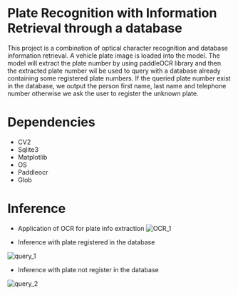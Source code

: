 # Plate Recognition with Information Retrieval through a database
This project is a combination of optical character recognition and database information retrieval. A vehicle plate image is loaded into the model. The model will extract the plate number by using paddleOCR library and then the extracted plate number wil  be used to query with a database already containing some registered plate numbers. If the queried plate number exist in the database, we output the person first name, last name and telephone number otherwise we ask the user to register the unknown plate.

# Dependencies
 - CV2
 - Sqlite3
 - Matplotlib
 - OS
 - Paddleocr
 - Glob

# Inference
- Application of OCR for plate info extraction
![OCR_1](https://user-images.githubusercontent.com/48753146/164192887-6fd9f1ca-e090-4bb0-82af-10ddaca455ee.png)

- Inference with plate registered in the database
 
![query_1](https://user-images.githubusercontent.com/48753146/164192868-feecdc52-53f1-48a6-a55f-466318deda66.png)

- Inference with plate not register in the database
 
![query_2](https://user-images.githubusercontent.com/48753146/164192881-12b724e0-aa79-49c1-b84f-763d913c0b64.png)
